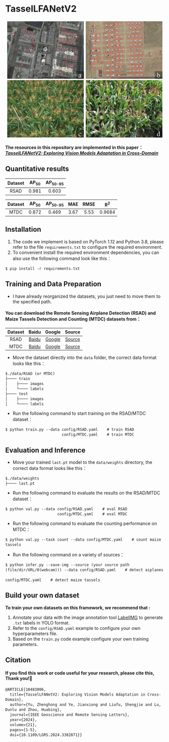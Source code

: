 # TasselLFANetV2
<p align="center">
  <img src="https://github.com/Ye-Sk/TasselLFANetV2/blob/master/data/infer.jpg"/>
</p>  

**The resources in this repository are implemented in this paper：**  
[___TasselLFANetV2: Exploring Vision Models Adaptation in Cross-Domain___](https://ieeexplore.ieee.org/abstract/document/10483006)

## Quantitative results
|Dataset|AP<sub>50</sub>|AP<sub>50-95</sub>|
| :----: | :----: | :----: |
|RSAD|0.981|0.603|

|Dataset|AP<sub>50</sub>|AP<sub>50-95</sub>|MAE|RMSE|R<sup>2</sup>|
| :----: | :----: | :----: | :----: | :----: | :----: |
|MTDC|0.872|0.469|3.67|5.53|0.9684|

## Installation
1. The code we implement is based on PyTorch 1.12 and Python 3.8, please refer to the file `requirements.txt` to configure the required environment.      
2. To convenient install the required environment dependencies, you can also use the following command look like this：    
~~~
$ pip install -r requirements.txt 
~~~

## Training and Data Preparation
* I have already reorganized the datasets, you just need to move them to the specified path.
#### You can download the Remote Sensing Airplane Detection (RSAD) and Maize Tassels Detection and Counting (MTDC) datasets from：
|Dataset|Baidu|Google|Source|
| :----: | :----: | :----: | :----: |
|RSAD|[Baidu](https://pan.baidu.com/s/1MfCdY824mzyZzeL-QcwJKw?pwd=89hn)|[Google](https://drive.google.com/file/d/1YCquqkTJTfyi5czpO0DG4Pwmdy4WyEiy/view?usp=sharing)|[Source](https://github.com/Ye-Sk/TasselLFANetV2)|
|MTDC|[Baidu](https://pan.baidu.com/s/16ADem84bvIkqLas-wg4kvQ?pwd=zrf6)|[Google](https://drive.google.com/file/d/1Pf7_sNJztEcMNFU5pHW5q3sEafB0po1p/view?usp=sharing)|[Source](https://github.com/poppinace/mtdc)|
* Move the dataset directly into the `data` folder, the correct data format looks like this：
~~~
$./data/RSAD (or MTDC)
├──── train
│    ├──── images
│    └──── labels
├──── test
│    ├──── images
│    └──── labels
~~~
* Run the following command to start training on the RSAD/MTDC dataset：
~~~
$ python train.py --data config/RSAD.yaml    # train RSAD
                         config/MTDC.yaml    # train MTDC
~~~
## Evaluation and Inference
* Move your trained `last.pt` model to the `data/weights` directory, the correct data format looks like this：
~~~
$./data/weights
├──── last.pt
~~~

* Run the following command to evaluate the results on the RSAD/MTDC dataset： 
~~~
$ python val.py --data config/RSAD.yaml    # eval RSAD
                       config/MTDC.yaml    # eval MTDC
~~~

* Run the following command to evaluate the counting performance on MTDC：
~~~
$ python val.py --task count --data config/MTDC.yaml    # count maize tassels
~~~

* Run the following command on a variety of sources：
~~~
$ python infer.py --save-img --source (your source path (file/dir/URL/0(webcam))) --data config/RSAD.yaml    # detect aiplanes
                                                                                         config/MTDC.yaml    # detect maize tassels
~~~

## Build your own dataset
**To train your own datasets on this framework, we recommend that :**  
1. Annotate your data with the image annotation tool [LabelIMG](https://github.com/heartexlabs/labelImg) to generate `.txt` labels in YOLO format.   
2. Refer to the `config/RSAD.yaml` example to configure your own hyperparameters file. 
3. Based on the `train.py` code example configure your own training parameters.

## Citation
#### If you find this work or code useful for your research, please cite this, Thank you!🤗
~~~
@ARTICLE{10483006,
  title={TasselLFANetV2: Exploring Vision Models Adaptation in Cross-Domain}, 
  author={Yu, Zhenghong and Ye, Jianxiong and Liufu, Shengjie and Lu, Dunlu and Zhou, Huabing},
  journal={IEEE Geoscience and Remote Sensing Letters}, 
  year={2024},
  volume={21},
  pages={1-5},
  doi={10.1109/LGRS.2024.3382871}}
~~~

